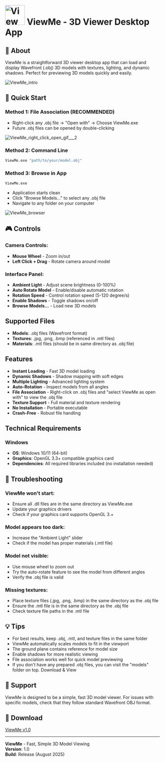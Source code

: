 # <img width="64" height="64" alt="ViewMelogo_png" src="https://github.com/user-attachments/assets/8db2bb83-86f5-4e42-8152-51705732d37d" /> ViewMe - 3D Viewer Desktop App


## 🎯 **About**
ViewMe is a straightforward 3D viewer desktop app that can load and display Wavefront (.obj) 3D models with textures, lighting, and dynamic shadows. Perfect for previewing 3D models quickly and easily.


![ViewMe_intro](https://github.com/user-attachments/assets/fbbd3a19-2602-46c4-9f1b-98436cd4c8aa)


## 🚀 **Quick Start**

### **Method 1: File Association (RECOMMENDED)**
- Right-click any .obj file -> "Open with" -> Choose ViewMe.exe
- Future .obj files can be opened by double-clicking

![ViewMe_right_click_open_gif___2](https://github.com/user-attachments/assets/1c576483-0fb2-4f2a-a7c4-59f41f7b38c5)

### **Method 2: Command Line**
```bash
ViewMe.exe "path/to/your/model.obj"
```

### **Method 3: Browse in App**
```bash
ViewMe.exe
```
- Application starts clean
- Click "Browse Models..." to select any .obj file
- Navigate to any folder on your computer

![ViewMe_browser](https://github.com/user-attachments/assets/3818f697-33af-44cf-8e48-14cda3b1f52c)

## 🎮 **Controls**

### **Camera Controls:**
- **Mouse Wheel** - Zoom in/out
- **Left Click + Drag** - Rotate camera around model

### **Interface Panel:**
- **Ambient Light** - Adjust scene brightness (0-100%)
- **Auto Rotate Model** - Enable/disable automatic rotation
- **Rotation Speed** - Control rotation speed (5-120 degree/s)
- **Enable Shadows** - Toggle shadows on/off
- **Browse Models...** - Load new 3D models

## **Supported Files**
- **Models**: .obj files (Wavefront format)
- **Textures**: .jpg, .png, .bmp (referenced in .mtl files)
- **Materials**: .mtl files (should be in same directory as .obj file)

## **Features**
- **Instant Loading** - Fast 3D model loading
- **Dynamic Shadows** - Shadow mapping with soft edges
- **Multiple Lighting** - Advanced lighting system
- **Auto-Rotation** - Inspect models from all angles
- **File Association** - Right-click on .obj files and "select ViewMe as open with" to view the .obj file
- **Texture Support** - Full material and texture rendering
- **No Installation** - Portable executable
- **Crash-Free** - Robust file handling

## **Technical Requirements**

### **Windows**
- **OS**: Windows 10/11 (64-bit)
- **Graphics**: OpenGL 3.3+ compatible graphics card
- **Dependencies**: All required libraries included (no installation needed)

## 🫨 **Troubleshooting**

### **ViewMe won't start:**
- Ensure all .dll files are in the same directory as ViewMe.exe
- Update your graphics drivers
- Check if your graphics card supports OpenGL 3.+

### **Model appears too dark:**
- Increase the "Ambient Light" slider
- Check if the model has proper materials (.mtl file)

### **Model not visible:**
- Use mouse wheel to zoom out
- Try the auto-rotate feature to see the model from different angles
- Verify the .obj file is valid

### **Missing textures:**
- Place texture files (.jpg, .png, .bmp) in the same directory as the .obj file
- Ensure the .mtl file is in the same directory as the .obj file
- Check texture file paths in the .mtl file

## 💡 **Tips**
- For best results, keep .obj, .mtl, and texture files in the same folder
- ViewMe automatically scales models to fit in the viewport
- The ground plane contains reference for model size
- Enable shadows for more realistic viewing
- File association works well for quick model previewing
- If you don't have any prepared .obj files, you can visit the "models" folder on top. Download & View

## 📧 **Support**
ViewMe is designed to be a simple, fast 3D model viewer. For issues with specific models, check that they follow standard Wavefront OBJ format.

## 📎 **Download**
[ViewMe v1.0](https://github.com/1zgi/3D_Object_Loader_and_Viewer/releases/tag/vwm1.0.0)

---
**ViewMe** - Fast, Simple 3D Model Viewing  
**Version**: 1.0   
**Build**: Release (August 2025)
